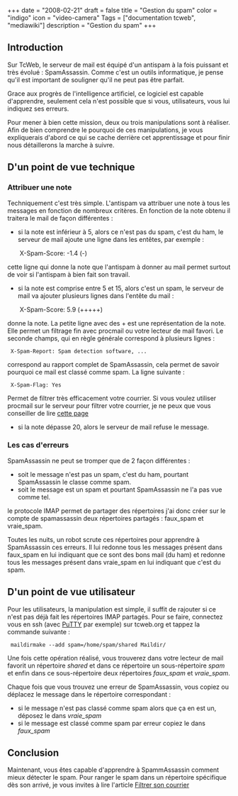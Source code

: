 +++
date = "2008-02-21"
draft = false
title = "Gestion du spam"
color = "indigo"
icon = "video-camera"
Tags = ["documentation tcweb", "mediawiki"]
description = "Gestion du spam"
+++

Introduction
------------

Sur TcWeb, le serveur de mail est équipé d'un antispam à la fois
puissant et très évolué : SpamAssassin. Comme c'est un outils
informatique, je pense qu'il est important de souligner qu'il ne peut
pas être parfait.

Grace aux progrès de l'intelligence artificiel, ce logiciel est capable
d'apprendre, seulement cela n'est possible que si vous, utilisateurs,
vous lui indiquez ses erreurs.

Pour mener à bien cette mission, deux ou trois manipulations sont à
réaliser. Afin de bien comprendre le pourquoi de ces manipulations, je
vous expliquerais d'abord ce qui se cache derrière cet apprentissage et
pour finir nous détaillerons la marche à suivre.

D'un point de vue technique
---------------------------

### Attribuer une note

Techniquement c'est très simple. L'antispam va attribuer une note à tous
les messages en fonction de nombreux critères. En fonction de la note
obtenu il traitera le mail de façon différentes :

-   si la note est inférieur à 5, alors ce n'est pas du spam, c'est du
    ham, le serveur de mail ajoute une ligne dans les entêtes, par
    exemple :

     X-Spam-Score: -1.4 (-)

cette ligne qui donne la note que l'antispam à donner au mail permet
surtout de voir si l'antispam à bien fait son travail.

-   si la note est comprise entre 5 et 15, alors c'est un spam, le
    serveur de mail va ajouter plusieurs lignes dans l'entête du mail :

     X-Spam-Score: 5.9 (+++++)

donne la note. La petite ligne avec des + est une représentation de la
note. Elle permet un filtrage fin avec procmail ou votre lecteur de mail
favori. Le seconde champs, qui en règle générale correspond à plusieurs
lignes :

     X-Spam-Report: Spam detection software, ...

correspond au rapport complet de SpamAssassin, cela permet de savoir
pourquoi ce mail est classé comme spam. La ligne suivante :

     X-Spam-Flag: Yes

Permet de filtrer très efficacement votre courrier. Si vous voulez
utiliser procmail sur le serveur pour filtrer votre courrier, je ne peux
que vous conseiller de lire [cette
page](/wiki/filtrer-son-courrier)

-   si la note dépasse 20, alors le serveur de mail refuse le message.

### Les cas d'erreurs

SpamAssassin ne peut se tromper que de 2 façon différentes :

-   soit le message n'est pas un spam, c'est du ham, pourtant
    SpamAssassin le classe comme spam.
-   soit le message est un spam et pourtant SpamAssassin ne l'a pas vue
    comme tel.

le protocole IMAP permet de partager des répertoires j'ai donc créer sur
le compte de spamassassin deux répertoires partagés : faux\_spam et
vraie\_spam.

Toutes les nuits, un robot scrute ces répertoires pour apprendre à
SpamAssassin ces erreurs. Il lui redonne tous les messages présent dans
faux\_spam en lui indiquant que ce sont des bons mail (du ham) et
redonne tous les messages présent dans vraie\_spam en lui indiquant que
c'est du spam.

D'un point de vue utilisateur
-----------------------------

Pour les utilisateurs, la manipulation est simple, il suffit de rajouter
si ce n'est pas déjà fait les répertoires IMAP partagés. Pour se faire,
connectez vous en ssh (avec [PuTTY](/wiki/putty) par exemple) sur
tcweb.org et tappez la commande suivante :

     maildirmake --add spam=/home/spam/shared Maildir/

Une fois cette opération réalisé, vous trouverez dans votre lecteur de
mail favorit un répertoire *shared* et dans ce répertoire un
sous-répertoire *spam* et enfin dans ce sous-répertoire deux répertoires
*faux\_spam* et *vraie\_spam*.

Chaque fois que vous trouvez une erreur de SpamAssassin, vous copiez ou
déplacez le message dans le répertoire correspondant :

-   si le message n'est pas classé comme spam alors que ça en est un,
    déposez le dans *vraie\_spam*
-   si le message est classé comme spam par erreur copiez le dans
    *faux\_spam*

Conclusion
----------

Maintenant, vous êtes capable d'apprendre à SpammAssassin comment mieux
détecter le spam. Pour ranger le spam dans un répertoire spécifique dès
son arrivé, je vous invites à lire l'article [Filtrer son
courrier](/wiki/filtrer-son-courrier)
